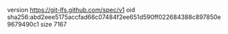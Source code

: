 version https://git-lfs.github.com/spec/v1
oid sha256:abd2eee5175accfad66c07484f2ee651d590ff022684388c897850e9679490c1
size 7167
